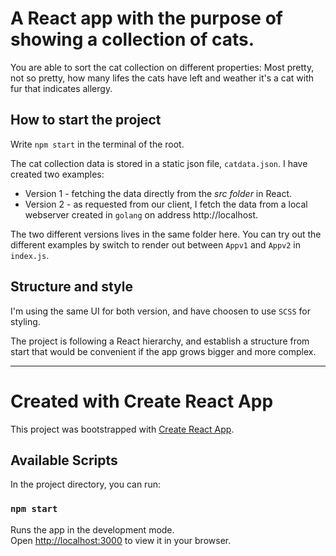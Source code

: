# A React app with the purpose of showing a collection of cats. 
You are able to sort the cat collection on different properties: Most pretty, not so pretty, how many lifes the cats have left and weather it's a cat with fur that indicates allergy. 

## How to start the project
Write `npm start` in the terminal of the root. 

The cat collection data is stored in a static json file, `catdata.json`. I have created two examples:
* Version 1 - fetching the data directly from the _src folder_ in React. 
* Version 2 - as requested from our client, I fetch the data from a local webserver created in `golang` on address http://localhost. 

The two different versions lives in the same folder here. You can try out the different examples by switch to render out between `Appv1` and `Appv2` in `index.js`.

## Structure and style
I'm using the same UI for both version, and have choosen to use `SCSS` for styling. 

The project is following a React hierarchy, and establish a structure from start that would be convenient if the app grows bigger and more complex.


----


# Created with Create React App

This project was bootstrapped with [Create React App](https://github.com/facebook/create-react-app).

## Available Scripts

In the project directory, you can run:

### `npm start`

Runs the app in the development mode.\
Open [http://localhost:3000](http://localhost:3000) to view it in your browser.




